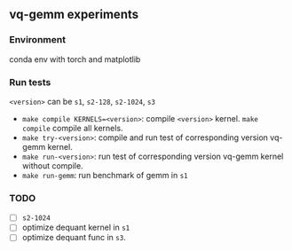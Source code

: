 ## vq-gemm experiments

### Environment
conda env with torch and matplotlib

### Run tests
`<version>` can be `s1`, `s2-128`, `s2-1024`, `s3`
- `make compile KERNELS=<version>`: compile `<version>` kernel. `make compile` compile all kernels.
- `make try-<version>`: compile and run test of corresponding version vq-gemm kernel.
- `make run-<version>`: run test of corresponding version vq-gemm kernel without compile.
- `make run-gemm`: run benchmark of gemm in `s1`

### TODO
- [ ] `s2-1024`
- [ ] optimize dequant kernel in `s1`
- [ ] optimize dequant func in `s3`.